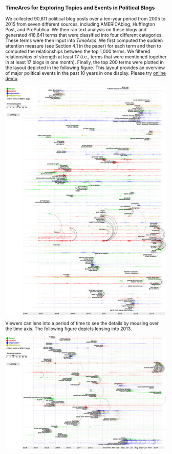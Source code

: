 ### TimeArcs for Exploring Topics and Events in Political Blogs
We collected 90,811 political blog posts over a ten-year period from 2005 to 2015 from seven different sources, including AMERICAblog, Huffington Post, and ProPublica. We then ran text analysis on these blogs and generated 418,641 terms that were classified into four different categories. These terms were then input into *TimeArcs*. We first computed the sudden attention measure (see Section 4.1 in the paper) for each term and then to computed the relationships between the top 1,000 terms. We filtered relationships of strength at least 17 (i.e., terms that were mentioned together in at least 17 blogs in one month). Finally, the top 200 terms were plotted in the layout depicted in the following figure. This layout provides an overview of major political events in the past 10 years in one display. Please try [online demo](http://www2.cs.uic.edu/~tdang/TimeArcs/Text/).

![ScreenShot](https://github.com/CreativeCodingLab/TimeArcs/blob/master/Text/images/PoliticalBlogs2.png)

Viewers can lens into a period of time to see the details by mousing over the time axis. The following figure depicts lensing into 2013. 

![ScreenShot](https://github.com/CreativeCodingLab/TimeArcs/blob/master/Text/images/PoliticalBlogs3.png)










